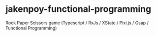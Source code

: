 # jakenpoy-functional-programming
Rock Paper Scissors game (Typescript / RxJs / XState / Pixi.js / Gsap / Functional Programming)
